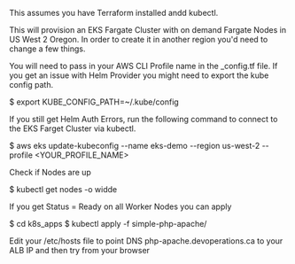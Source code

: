 This assumes you have Terraform installed andd kubectl.

This will provision an EKS Fargate Cluster with on demand Fargate Nodes in  US West 2 Oregon. In order to create it in another region you'd need to change a few things.

You will need to pass in your AWS CLI Profile name in the  _config.tf file. If you get an issue with Helm Provider you might need to export the kube config path. 

$ export KUBE_CONFIG_PATH=~/.kube/config

If you still get Helm Auth Errors, run the following command to connect to the EKS Farget Cluster via kubectl. 

$ aws eks update-kubeconfig --name eks-demo --region us-west-2 --profile <YOUR_PROFILE_NAME>

Check if Nodes are up

$ kubectl get nodes -o widde

If you get Status = Ready on all Worker Nodes you can apply 

$ cd k8s_apps
$ kubectl apply -f simple-php-apache/

Edit your /etc/hosts file to point DNS php-apache.devoperations.ca to your ALB IP and then try from your browser

